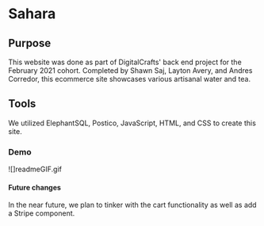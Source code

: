 # Sahara

## Purpose
This website was done as part of DigitalCrafts' back end project for the February 2021 cohort.
Completed by Shawn Saj, Layton Avery, and Andres Corredor, this ecommerce site showcases various artisanal water and tea.

## Tools
We utilized ElephantSQL, Postico, JavaScript, HTML, and CSS to create this site.

### Demo
![]readmeGIF.gif

#### Future changes
In the near future, we plan to tinker with the cart functionality as well as add a Stripe component.
